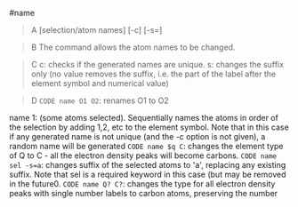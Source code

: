 #name
>A [selection/atom names] [-c] [-s=]

>B The command allows the atom names to be changed.

>C c: checks if the generated names are unique.
s: changes the suffix only (no value removes the suffix, i.e. the part of the label after the element symbol and numerical value)

>D `CODE name O1 O2`: renames O1 to O2

name 1: (some atoms selected). Sequentially names the atoms in order of the selection by adding 1,2, etc to the element symbol. Note that in this case if any generated name is not unique (and the -c option is not given), a random name will be generated
`CODE name $q C`: changes the element type of Q to C - all the electron density peaks will become carbons.
`CODE name sel -s=a`: changes suffix of the selected atoms to 'a', replacing any existing suffix. Note that sel is a required keyword in this case (but may be removed in the future0.
`CODE name Q? C?`: changes the type for all electron density peaks with single number labels to carbon atoms, preserving the number


